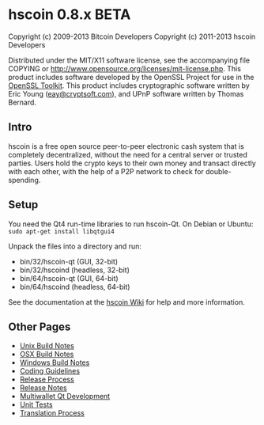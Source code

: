 hscoin 0.8.x BETA
====================

Copyright (c) 2009-2013 Bitcoin Developers
Copyright (c) 2011-2013 hscoin Developers

Distributed under the MIT/X11 software license, see the accompanying
file COPYING or http://www.opensource.org/licenses/mit-license.php.
This product includes software developed by the OpenSSL Project for use in the [OpenSSL Toolkit](http://www.openssl.org/). This product includes
cryptographic software written by Eric Young ([eay@cryptsoft.com](mailto:eay@cryptsoft.com)), and UPnP software written by Thomas Bernard.


Intro
---------------------
hscoin is a free open source peer-to-peer electronic cash system that is
completely decentralized, without the need for a central server or trusted
parties.  Users hold the crypto keys to their own money and transact directly
with each other, with the help of a P2P network to check for double-spending.


Setup
---------------------
You need the Qt4 run-time libraries to run hscoin-Qt. On Debian or Ubuntu:
	`sudo apt-get install libqtgui4`

Unpack the files into a directory and run:

- bin/32/hscoin-qt (GUI, 32-bit)
- bin/32/hscoind (headless, 32-bit)
- bin/64/hscoin-qt (GUI, 64-bit)
- bin/64/hscoind (headless, 64-bit)

See the documentation at the [hscoin Wiki](http://hscoin.info)
for help and more information.


Other Pages
---------------------
- [Unix Build Notes](build-unix.md)
- [OSX Build Notes](build-osx.md)
- [Windows Build Notes](build-msw.md)
- [Coding Guidelines](coding.md)
- [Release Process](release-process.md)
- [Release Notes](release-notes.md)
- [Multiwallet Qt Development](multiwallet-qt.md)
- [Unit Tests](unit-tests.md)
- [Translation Process](translation_process.md)
